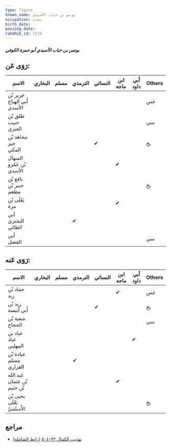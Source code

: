 ```yaml
---
type: figure
known_name: يونس بن خباب الأسيدي
occupation: محدث
birth_date:
passing_date:
tahdhib_id: 7174
---
```

##### يونس بن خباب الأسيدي أبو حمزة الكوفي

## رَوَى عَن:
| الاسم                       | البخاري | مسلم | الترمذي | النسائي | ابن ماجه | أبي داود | Others |
| --------------------------- | ------- | ---- | ------- | ------- | -------- | -------- | ------ |
| جرير بْن أَبي الهياج الأسدي |         |      |         |         |          |          | عس     |
| طلق بْن حبيب العنزي         |         |      |         |         |          |          | سي     |
| مجاهد بْن جبر المكي         |         |      |         | ✔       |          |          | بخ     |
| المنهال بْن عَمْرو الأسدي   |         |      |         |         | ✔        |          |        |
| نافع بْن جبير بْن مطعم      |         |      |         |         |          |          | بخ     |
| يَعْلَى بْن مرة             |         |      |         |         | ✔        |          |        |
| أبي البختري الطائي          |         |      | ✔       |         |          |          |        |
| أبي الفضل                   |         |      |         |         |          |          | سي     |
## رَوَى عَنه:
| الاسم                        | البخاري | مسلم | الترمذي | النسائي | ابن ماجه | أبي داود | Others |
| ---------------------------- | ------- | ---- | ------- | ------- | -------- | -------- | ------ |
| حماد بْن زيد                 |         |      |         |         | ✔        |          | عس     |
| زيد بْن أَبي أنيسة           |         |      |         | ✔       |          |          | بخ     |
| شعبة بْن الحجاج              |         |      |         |         |          |          | سي     |
| عباد بن عباد المهلبي         |         |      |         |         |          | ✔        |        |
| عبادة بْن مسلم الفزاري       |         |      | ✔       |         |          |          |        |
| عَبد الله بْن عثمان بْن خثيم |         |      |         |         | ✔        |          |        |
| يحيى بْن يَعْلَى الأَسلميّ   |         |      |         |         |          |          | بخ     |
## مراجع
- [تهذيب الكمال ٣٢-٥٠٤](obsidian://open?vault=Tahdhib-al-Kamal&file=Figures/٧١٧٤-يونس%20بن%20خباب%20الأسيدي%20أبو%20حمزة%20الكوفي) ([رابط الشاملة](https://shamela.ws/book/3722/17618))